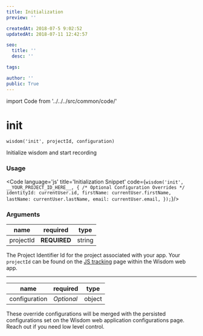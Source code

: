 ```yaml
---
title: Initialization
preview: ''

createdAt: 2018-07-5 9:02:52
updatedAt: 2018-07-11 12:42:57

seo:
  title: ''
  desc: ''

tags:

author: ''
public: True
---
```

import Code from '../../../src/common/code/'


# init
`wisdom('init', projectId, configuration)`

Initialize wisdom and start recording

### Usage

<Code language='js' title='Initialization Snippet' code={`
wisdom('init', __YOUR_PROJECT_ID_HERE__, {
    /* Optional Configuration Overrides */
    identityId: currentUser.id,
    firstName: currentUser.firstName,
    lastName: currentUser.lastName,
    email: currentUser.email,
});
`}/>


### Arguments

| name | required | type |
|---|---|---|
| projectId | **REQUIRED** | string |

The Project Identifier Id for the project associated with your app. Your `projectId` can be found on the [JS tracking](https://app.getwisdom.io/org/~/project/~/configs/tracking/code) page within the Wisdom web app.

---

| name | required | type |
|---|---|---|
| configuration | *Optional* | object |

These override configurations will be merged with the persisted configurations set on the Wisdom web application configurations page. Reach out if you need low level control.